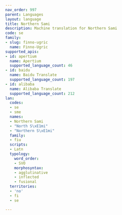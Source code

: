 ```yaml
---
nav_order: 997
parent: Languages
layout: language
title: Northern Sami
description: Machine translation for Northern Sami
code: se
family:
- slug: finno-ugric
  name: Finno-Ugric
supported_apis:
- id: apertium
  name: Apertium
  supported_language_count: 46
- id: baidu
  name: Baidu Translate
  supported_language_count: 197
- id: alibaba
  name: Alibaba Translate
  supported_language_count: 212
lan:
  codes:
  - se
  - sme
  names:
  - Northern Sami
  - "North S\xE1mi"
  - "Northern S\xE1mi"
  family:
  - fiu
  scripts:
  - Latn
  typology:
    word_order:
    - SVO
    morphosyntax:
    - agglutinative
    - inflected
    - fusional
  territories:
  - 'no'
  - fi
  - se

---
```


